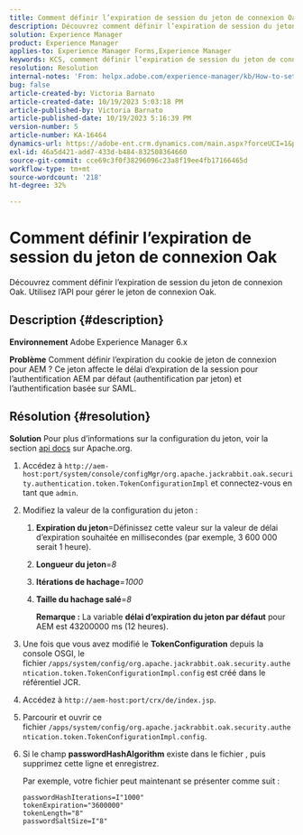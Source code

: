 ```yaml
---
title: Comment définir l’expiration de session du jeton de connexion Oak
description: Découvrez comment définir l’expiration de session du jeton de connexion Oak. Ce jeton affecte l’authentification AEM.
solution: Experience Manager
product: Experience Manager
applies-to: Experience Manager Forms,Experience Manager
keywords: KCS, comment définir l’expiration de session du jeton de connexion Oak, AEM, Adobe Experience Manager, Adobe Experience Manager Forms
resolution: Resolution
internal-notes: 'From: helpx.adobe.com/experience-manager/kb/How-to-set-token-session-expiration-AEM.html'
bug: false
article-created-by: Victoria Barnato
article-created-date: 10/19/2023 5:03:18 PM
article-published-by: Victoria Barnato
article-published-date: 10/19/2023 5:16:39 PM
version-number: 5
article-number: KA-16464
dynamics-url: https://adobe-ent.crm.dynamics.com/main.aspx?forceUCI=1&pagetype=entityrecord&etn=knowledgearticle&id=2dfaf161-a16e-ee11-8df0-6045bd006793
exl-id: 46a5d421-add7-433d-b484-832508364660
source-git-commit: cce69c3f0f38296096c23a8f19ee4fb17166465d
workflow-type: tm+mt
source-wordcount: '218'
ht-degree: 32%

---
```


# Comment définir l’expiration de session du jeton de connexion Oak


Découvrez comment définir l’expiration de session du jeton de connexion Oak. Utilisez l’API pour gérer le jeton de connexion Oak.

## Description {#description}


<b>Environnement</b>
Adobe Experience Manager 6.x

<b>Problème</b>
Comment définir l’expiration du cookie de jeton de connexion pour AEM ?
Ce jeton affecte le délai d’expiration de la session pour l’authentification AEM par défaut (authentification par jeton) et l’authentification basée sur SAML.






## Résolution {#resolution}


<b>Solution</b>
Pour plus d’informations sur la configuration du jeton, voir la section [api docs](https://jackrabbit.apache.org/oak/docs/apidocs/org/apache/jackrabbit/oak/security/authentication/token/TokenConfigurationImpl.html) sur Apache.org.

1. Accédez à `http://aem-host:port/system/console/configMgr/org.apache.jackrabbit.oak.security.authentication.token.TokenConfigurationImpl` et connectez-vous en tant que `admin`.
2. Modifiez la valeur de la configuration du jeton :

   1. <b>Expiration du jeton</b>=Définissez cette valeur sur la valeur de délai d’expiration souhaitée en millisecondes (par exemple, 3 600 000 serait 1 heure).
   2. <b>Longueur du jeton</b>=*8*
   3. <b>Itérations de hachage</b>=*1000*
   4. <b>Taille du hachage salé</b>=*8*

      <b>Remarque :</b> La variable <b>délai d’expiration du jeton par défaut</b> pour AEM est 43200000 ms (12 heures).
3. Une fois que vous avez modifié le <b>TokenConfiguration</b> depuis la console OSGI, le fichier<b> </b>`/apps/system/config/org.apache.jackrabbit.oak.security.authentication.token.TokenConfigurationImpl.config`<b> </b>est créé dans le référentiel JCR.
4. Accédez à `http://aem-host:port/crx/de/index.jsp`.
5. Parcourir et ouvrir ce fichier `/apps/system/config/org.apache.jackrabbit.oak.security.authentication.token.TokenConfigurationImpl.config`.
6. Si le champ <b>passwordHashAlgorithm</b> existe dans le fichier , puis supprimez cette ligne et enregistrez.

   Par exemple, votre fichier peut maintenant se présenter comme suit :


   ```
   passwordHashIterations=I"1000"
   tokenExpiration="3600000"
   tokenLength="8"
   passwordSaltSize=I"8"
   ```

